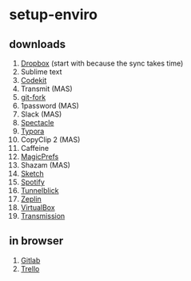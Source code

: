 # setup-enviro

## downloads

1. [Dropbox](https://www.dropbox.com) (start with because the sync takes time)
2. Sublime text
3. [Codekit](https://codekitapp.com)
4. Transmit (MAS)
5. [git-fork](https://git-fork.com)
6. 1password (MAS)
7. Slack (MAS)
8. [Spectacle](https://www.spectacleapp.com)
9. [Typora](https://typora.io)
10. CopyClip 2 (MAS)
11. Caffeine
12. [MagicPrefs](http://magicprefs.com)
13. Shazam (MAS)
14. [Sketch](https://www.sketchapp.com)
15. [Spotify](https://www.spotify.com)
16. [Tunnelblick](https://tunnelblick.net)
17. [Zeplin](https://zeplin.io)
18. [VirtualBox](https://www.virtualbox.org)
19. [Transmission](https://transmissionbt.com)

## in browser

1. [Gitlab](https://gitlab.com)
2. [Trello](https://trello.com)
